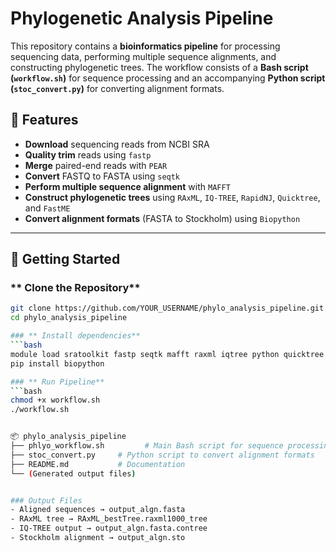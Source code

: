 # Phylogenetic Analysis Pipeline

This repository contains a **bioinformatics pipeline** for processing sequencing data, performing multiple sequence alignments, and constructing phylogenetic trees. The workflow consists of a **Bash script (`workflow.sh`)** for sequence processing and an accompanying **Python script (`stoc_convert.py`)** for converting alignment formats.

## 📌 Features
- **Download** sequencing reads from NCBI SRA
- **Quality trim** reads using `fastp`
- **Merge** paired-end reads with `PEAR`
- **Convert** FASTQ to FASTA using `seqtk`
- **Perform multiple sequence alignment** with `MAFFT`
- **Construct phylogenetic trees** using `RAxML`, `IQ-TREE`, `RapidNJ`, `Quicktree`, and `FastME`
- **Convert alignment formats** (FASTA to Stockholm) using `Biopython`

---

## 🚀 Getting Started

### ** Clone the Repository**
```bash
git clone https://github.com/YOUR_USERNAME/phylo_analysis_pipeline.git
cd phylo_analysis_pipeline

### ** Install dependencies**
```bash
module load sratoolkit fastp seqtk mafft raxml iqtree python quicktree
pip install biopython

### ** Run Pipeline**
```bash
chmod +x workflow.sh
./workflow.sh


📦 phylo_analysis_pipeline
├── phlyo_workflow.sh         # Main Bash script for sequence processing & tree construction
├── stoc_convert.py     # Python script to convert alignment formats
├── README.md           # Documentation
└── (Generated output files)


### Output Files
- Aligned sequences → output_algn.fasta
- RAxML tree → RAxML_bestTree.raxml1000_tree
- IQ-TREE output → output_algn.fasta.contree
- Stockholm alignment → output_algn.sto

